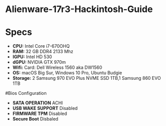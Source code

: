 # Alienware-17r3-Hackintosh-Guide

# Specs

- **CPU:** Intel Core i7-670OHQ
- **RAM:** 32 GB DDR4 2133 Mhz
- **IGPU:** Intel HD 530
- **dGPU:** NVIDIA GTX 970m
- **Wifi:** Card: Dell Wireless 1560 aka DW1560
- **OS:** macOS Big Sur, Windows 10 Pro, Ubuntu Budgie
- **Storage:** 2 Samsung 970 EVO Plus NVME SSD 1TB,1 Samsung 860 EVO 1TB

#Bios Configuration

- **SATA OPERATION** ACHI
- **USB WAKE SUPPORT** Disabled
- **FIRMWARE TPM** Disabled
- **Secure Boot** Disbaled
